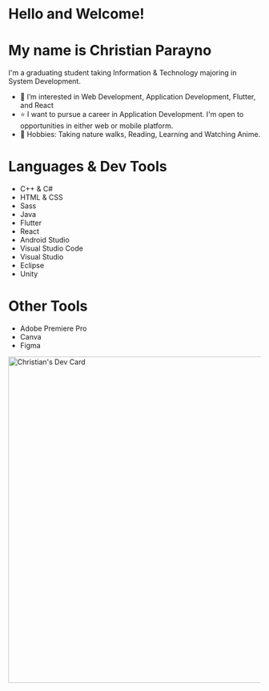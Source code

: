 # Hello and Welcome!
# My name is Christian Parayno

I'm a graduating student taking Information & Technology majoring in System Development.

- 🌟 I’m interested in Web Development, Application Development, Flutter, and React
- ⭐ I want to pursue a career in Application Development. I'm open to opportunities in either web or mobile platform.
- 🎯 Hobbies: Taking nature walks, Reading, Learning and Watching Anime.

# Languages & Dev Tools
- C++ & C#
- HTML & CSS
- Sass
- Java
- Flutter
- React
- Android Studio
- Visual Studio Code
- Visual Studio
- Eclipse
- Unity

# Other Tools
- Adobe Premiere Pro
- Canva
- Figma

<a href="https://app.daily.dev/junmoxie"><img src="https://api.daily.dev/devcards/v2/3iDe8hr5APSfb2vcOn9v6.png?type=wide&r=r3a" width="652" alt="Christian's Dev Card"/></a>
